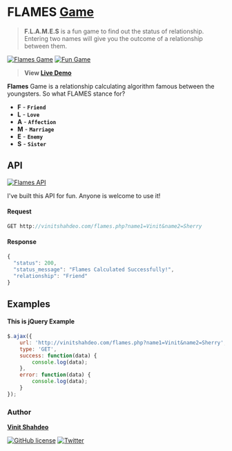 # FLAMES [Game](http://vinitshahdeo.com/projects/flames/)

> **F.L.A.M.E.S** is a fun game to find out the status of relationship. Entering two names will give you the outcome of a relationship between them.

[![Flames Game](https://img.shields.io/badge/Flames-Calculator-teal.svg)](http://vinitshahdeo.com/projects/flames/) [![Fun Game](https://img.shields.io/badge/Fun-Game-orange.svg)](http://vinitshahdeo.com/projects/flames/)

> **View [Live Demo](http://vinitshahdeo.com/projects/flames/)**

**Flames** Game is a relationship calculating algorithm famous between the youngsters. So what FLAMES stance for?

- **F** - **`Friend`**
- **L** - **`Love`**
- **A** - **`Affection`**
- **M** - **`Marriage`**
- **E** - **`Enemy`**
- **S** - **`Sister`**

## API

[![Flames API](https://img.shields.io/badge/Flames-API-dodgerblue.svg)](http://vinitshahdeo.com/flames.php/)

I've built this API for fun. Anyone is welcome to use it!

#### Request

```js
GET http://vinitshahdeo.com/flames.php?name1=Vinit&name2=Sherry
```
#### Response

```js
{
  "status": 200,
  "status_message": "Flames Calculated Successfully!",
  "relationship": "Friend"
}
```

## Examples

#### This is **jQuery** Example

```js
$.ajax({
    url: 'http://vinitshahdeo.com/flames.php?name1=Vinit&name2=Sherry',
    type: 'GET',
    success: function(data) {
        console.log(data);
    },
    error: function(data) {
        console.log(data);
    }
});
```

### Author

**[Vinit Shahdeo](http://www.vinitshahdeo.com/)**

[![GitHub license](https://img.shields.io/github/license/vinitshahdeo/FLAMES.svg?style=social)](https://github.com/vinitshahdeo/FLAMES/blob/master/LICENSE) [![Twitter](https://img.shields.io/twitter/url/https/github.com/vinitshahdeo/FLAMES.svg?style=social)](https://twitter.com/intent/tweet?text=Wow:&url=https%3A%2F%2Fgithub.com%2Fvinitshahdeo%2FFLAMES)